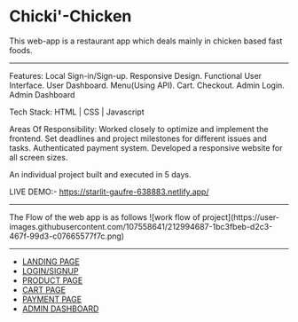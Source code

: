 # Chicki'-Chicken
This web-app is a restaurant app which deals mainly in chicken based fast foods. 
<hr>

Features: Local Sign-in/Sign-up. Responsive Design. Functional User Interface. User Dashboard. Menu(Using API). Cart. Checkout. Admin Login. Admin Dashboard

Tech Stack: HTML | CSS | Javascript

Areas Of Responsibility: Worked closely to optimize and implement the frontend. Set deadlines and project milestones for different issues and tasks. Authenticated payment system. Developed a responsive website for all screen sizes.

An individual project built and executed in 5 days.

LIVE DEMO:- https://starlit-gaufre-638883.netlify.app/
<hr>
The Flow of the web app is as follows
![work flow of project](https://user-images.githubusercontent.com/107558641/212994687-1bc3fbeb-d2c3-467f-99d3-c07665577f7c.png)
<hr>
<ul>
  <li><a href="#">LANDING PAGE</a></li>
  <li><a href="#">LOGIN/SIGNUP</a></li>
  <li><a href="#">PRODUCT PAGE</a></li>
  <li><a href="#">CART PAGE</a></li>
  <li><a href="#">PAYMENT PAGE</a></li>
  <li><a href="#">ADMIN DASHBOARD</a></li>
</ul>
